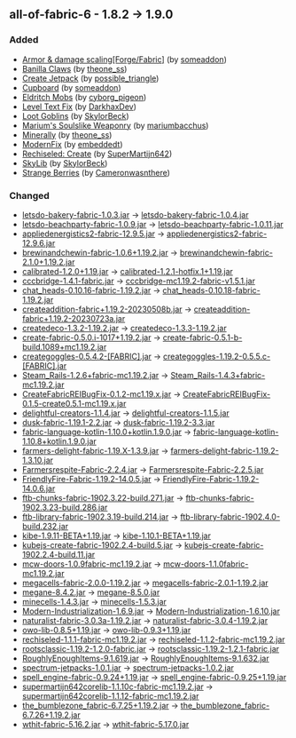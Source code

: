## all-of-fabric-6 - 1.8.2 -> 1.9.0

### Added

  * [Armor & damage scaling[Forge/Fabric]](https://www.curseforge.com/minecraft/mc-mods/armor-damage-scaling-forge-fabric) (by [someaddon](https://www.curseforge.com/members/someaddon/projects))
  * [Banilla Claws](https://www.curseforge.com/minecraft/mc-mods/banilla-claws) (by [theone_ss](https://www.curseforge.com/members/theone_ss/projects))
  * [Create Jetpack](https://www.curseforge.com/minecraft/mc-mods/create-jetpack) (by [possible_triangle](https://www.curseforge.com/members/possible_triangle/projects))
  * [Cupboard](https://www.curseforge.com/minecraft/mc-mods/cupboard) (by [someaddon](https://www.curseforge.com/members/someaddon/projects))
  * [Eldritch Mobs](https://www.curseforge.com/minecraft/mc-mods/eldritch-mobs) (by [cyborg_pigeon](https://www.curseforge.com/members/cyborg_pigeon/projects))
  * [Level Text Fix](https://www.curseforge.com/minecraft/mc-mods/level-text-fix) (by [DarkhaxDev](https://www.curseforge.com/members/DarkhaxDev/projects))
  * [Loot Goblins](https://www.curseforge.com/minecraft/mc-mods/loot-goblins) (by [SkylorBeck](https://www.curseforge.com/members/SkylorBeck/projects))
  * [Marium's Soulslike Weaponry](https://www.curseforge.com/minecraft/mc-mods/mariums-soulslike-weaponry) (by [mariumbacchus](https://www.curseforge.com/members/mariumbacchus/projects))
  * [Minerally](https://www.curseforge.com/minecraft/mc-mods/minerally) (by [theone_ss](https://www.curseforge.com/members/theone_ss/projects))
  * [ModernFix](https://www.curseforge.com/minecraft/mc-mods/modernfix) (by [embeddedt](https://www.curseforge.com/members/embeddedt/projects))
  * [Rechiseled: Create](https://www.curseforge.com/minecraft/mc-mods/rechiseled-create) (by [SuperMartijn642](https://www.curseforge.com/members/SuperMartijn642/projects))
  * [SkyLib](https://www.curseforge.com/minecraft/mc-mods/skylib) (by [SkylorBeck](https://www.curseforge.com/members/SkylorBeck/projects))
  * [Strange Berries](https://www.curseforge.com/minecraft/mc-mods/strange-berries) (by [Cameronwasnthere](https://www.curseforge.com/members/Cameronwasnthere/projects))

### Changed

  * [letsdo-bakery-fabric-1.0.3.jar](https://www.curseforge.com/minecraft/mc-mods/lets-do-bakery/files/4641930) -> [letsdo-bakery-fabric-1.0.4.jar](https://www.curseforge.com/minecraft/mc-mods/lets-do-bakery/files/4649660)
  * [letsdo-beachparty-fabric-1.0.9.jar](https://www.curseforge.com/minecraft/mc-mods/beachparty/files/4618138) -> [letsdo-beachparty-fabric-1.0.11.jar](https://www.curseforge.com/minecraft/mc-mods/beachparty/files/4661476)
  * [appliedenergistics2-fabric-12.9.5.jar](https://www.curseforge.com/minecraft/mc-mods/applied-energistics-2/files/4548556) -> [appliedenergistics2-fabric-12.9.6.jar](https://www.curseforge.com/minecraft/mc-mods/applied-energistics-2/files/4646169)
  * [brewinandchewin-fabric-1.0.6+1.19.2.jar](https://www.curseforge.com/minecraft/mc-mods/brewin-and-chewin-fabric/files/4474429) -> [brewinandchewin-fabric-2.1.0+1.19.2.jar](https://www.curseforge.com/minecraft/mc-mods/brewin-and-chewin-fabric/files/4644006)
  * [calibrated-1.2.0+1.19.jar](https://www.curseforge.com/minecraft/mc-mods/calibrated/files/4574560) -> [calibrated-1.2.1-hotfix.1+1.19.jar](https://www.curseforge.com/minecraft/mc-mods/calibrated/files/4651234)
  * [cccbridge-1.4.1-fabric.jar](https://www.curseforge.com/minecraft/mc-mods/cccbridge/files/4417215) -> [cccbridge-mc1.19.2-fabric-v1.5.1.jar](https://www.curseforge.com/minecraft/mc-mods/cccbridge/files/4632362)
  * [chat_heads-0.10.16-fabric-1.19.2.jar](https://www.curseforge.com/minecraft/mc-mods/chat-heads/files/4590665) -> [chat_heads-0.10.18-fabric-1.19.2.jar](https://www.curseforge.com/minecraft/mc-mods/chat-heads/files/4647112)
  * [createaddition-fabric+1.19.2-20230508b.jar](https://www.curseforge.com/minecraft/mc-mods/createaddition/files/4528919) -> [createaddition-fabric+1.19.2-20230723a.jar](https://www.curseforge.com/minecraft/mc-mods/createaddition/files/4659779)
  * [createdeco-1.3.2-1.19.2.jar](https://www.curseforge.com/minecraft/mc-mods/create-deco-fabric/files/4519296) -> [createdeco-1.3.3-1.19.2.jar](https://www.curseforge.com/minecraft/mc-mods/create-deco-fabric/files/4603714)
  * [create-fabric-0.5.0.i-1017+1.19.2.jar](https://www.curseforge.com/minecraft/mc-mods/create-fabric/files/4537370) -> [create-fabric-0.5.1-b-build.1089+mc1.19.2.jar](https://www.curseforge.com/minecraft/mc-mods/create-fabric/files/4622426)
  * [creategoggles-0.5.4.2-[FABRIC].jar](https://www.curseforge.com/minecraft/mc-mods/create-goggles/files/4530221) -> [creategoggles-1.19.2-0.5.5.c-[FABRIC].jar](https://www.curseforge.com/minecraft/mc-mods/create-goggles/files/4658371)
  * [Steam_Rails-1.2.6+fabric-mc1.19.2.jar](https://www.curseforge.com/minecraft/mc-mods/create-steam-n-rails/files/4512538) -> [Steam_Rails-1.4.3+fabric-mc1.19.2.jar](https://www.curseforge.com/minecraft/mc-mods/create-steam-n-rails/files/4630216)
  * [CreateFabricREIBugFix-0.1.2-mc1.19.x.jar](https://www.curseforge.com/minecraft/mc-mods/createfabricreibugfix/files/4483651) -> [CreateFabricREIBugFix-0.1.5-create0.5.1-mc1.19.x.jar](https://www.curseforge.com/minecraft/mc-mods/createfabricreibugfix/files/4631368)
  * [delightful-creators-1.1.4.jar](https://www.curseforge.com/minecraft/mc-mods/delightful-creators-fabric/files/4623153) -> [delightful-creators-1.1.5.jar](https://www.curseforge.com/minecraft/mc-mods/delightful-creators-fabric/files/4647619)
  * [dusk-fabric-1.19.1-2.2.jar](https://www.curseforge.com/minecraft/mc-mods/dusk/files/3919428) -> [dusk-fabric-1.19.2-3.3.jar](https://www.curseforge.com/minecraft/mc-mods/dusk/files/4659794)
  * [fabric-language-kotlin-1.10.0+kotlin.1.9.0.jar](https://www.curseforge.com/minecraft/mc-mods/fabric-language-kotlin/files/4628045) -> [fabric-language-kotlin-1.10.8+kotlin.1.9.0.jar](https://www.curseforge.com/minecraft/mc-mods/fabric-language-kotlin/files/4654791)
  * [farmers-delight-fabric-1.19.X-1.3.9.jar](https://www.curseforge.com/minecraft/mc-mods/farmers-delight-fabric/files/4111426) -> [farmers-delight-fabric-1.19.2-1.3.10.jar](https://www.curseforge.com/minecraft/mc-mods/farmers-delight-fabric/files/4634237)
  * [Farmersrespite-Fabric-2.2.4.jar](https://www.curseforge.com/minecraft/mc-mods/farmers-respite-fabric/files/4361926) -> [Farmersrespite-Fabric-2.2.5.jar](https://www.curseforge.com/minecraft/mc-mods/farmers-respite-fabric/files/4658852)
  * [FriendlyFire-Fabric-1.19.2-14.0.5.jar](https://www.curseforge.com/minecraft/mc-mods/friendly-fire/files/4473842) -> [FriendlyFire-Fabric-1.19.2-14.0.6.jar](https://www.curseforge.com/minecraft/mc-mods/friendly-fire/files/4657115)
  * [ftb-chunks-fabric-1902.3.22-build.271.jar](https://www.curseforge.com/minecraft/mc-mods/ftb-chunks-fabric/files/4584682) -> [ftb-chunks-fabric-1902.3.23-build.286.jar](https://www.curseforge.com/minecraft/mc-mods/ftb-chunks-fabric/files/4661413)
  * [ftb-library-fabric-1902.3.19-build.214.jar](https://www.curseforge.com/minecraft/mc-mods/ftb-library-fabric/files/4541986) -> [ftb-library-fabric-1902.4.0-build.232.jar](https://www.curseforge.com/minecraft/mc-mods/ftb-library-fabric/files/4643333)
  * [kibe-1.9.11-BETA+1.19.jar](https://www.curseforge.com/minecraft/mc-mods/kibe/files/4352610) -> [kibe-1.10.1-BETA+1.19.jar](https://www.curseforge.com/minecraft/mc-mods/kibe/files/4648498)
  * [kubejs-create-fabric-1902.2.4-build.5.jar](https://www.curseforge.com/minecraft/mc-mods/kubejs-create/files/4585808) -> [kubejs-create-fabric-1902.2.4-build.11.jar](https://www.curseforge.com/minecraft/mc-mods/kubejs-create/files/4600853)
  * [mcw-doors-1.0.9fabric-mc1.19.2.jar](https://www.curseforge.com/minecraft/mc-mods/macaws-doors/files/4446168) -> [mcw-doors-1.1.0fabric-mc1.19.2.jar](https://www.curseforge.com/minecraft/mc-mods/macaws-doors/files/4649884)
  * [megacells-fabric-2.0.0-1.19.2.jar](https://www.curseforge.com/minecraft/mc-mods/mega-cells/files/4613943) -> [megacells-fabric-2.0.1-1.19.2.jar](https://www.curseforge.com/minecraft/mc-mods/mega-cells/files/4660663)
  * [megane-8.4.2.jar](https://www.curseforge.com/minecraft/mc-mods/megane/files/4562614) -> [megane-8.5.0.jar](https://www.curseforge.com/minecraft/mc-mods/megane/files/4653719)
  * [minecells-1.4.3.jar](https://www.curseforge.com/minecraft/mc-mods/minecells/files/4501789) -> [minecells-1.5.3.jar](https://www.curseforge.com/minecraft/mc-mods/minecells/files/4661369)
  * [Modern-Industrialization-1.6.9.jar](https://www.curseforge.com/minecraft/mc-mods/modern-industrialization/files/4569259) -> [Modern-Industrialization-1.6.10.jar](https://www.curseforge.com/minecraft/mc-mods/modern-industrialization/files/4645092)
  * [naturalist-fabric-3.0.3a-1.19.2.jar](https://www.curseforge.com/minecraft/mc-mods/naturalist/files/4553932) -> [naturalist-fabric-3.0.4-1.19.2.jar](https://www.curseforge.com/minecraft/mc-mods/naturalist/files/4660373)
  * [owo-lib-0.8.5+1.19.jar](https://www.curseforge.com/minecraft/mc-mods/owo-lib/files/4028921) -> [owo-lib-0.9.3+1.19.jar](https://www.curseforge.com/minecraft/mc-mods/owo-lib/files/4152949)
  * [rechiseled-1.1.1-fabric-mc1.19.2.jar](https://www.curseforge.com/minecraft/mc-mods/rechiseled/files/4628281) -> [rechiseled-1.1.2-fabric-mc1.19.2.jar](https://www.curseforge.com/minecraft/mc-mods/rechiseled/files/4660121)
  * [rootsclassic-1.19.2-1.2.0-fabric.jar](https://www.curseforge.com/minecraft/mc-mods/roots-classic-fabric/files/4643469) -> [rootsclassic-1.19.2-1.2.1-fabric.jar](https://www.curseforge.com/minecraft/mc-mods/roots-classic-fabric/files/4651888)
  * [RoughlyEnoughItems-9.1.619.jar](https://www.curseforge.com/minecraft/mc-mods/roughly-enough-items/files/4573156) -> [RoughlyEnoughItems-9.1.632.jar](https://www.curseforge.com/minecraft/mc-mods/roughly-enough-items/files/4647681)
  * [spectrum-jetpacks-1.0.1.jar](https://www.curseforge.com/minecraft/mc-mods/spectrum-jetpacks/files/4637517) -> [spectrum-jetpacks-1.0.2.jar](https://www.curseforge.com/minecraft/mc-mods/spectrum-jetpacks/files/4649466)
  * [spell_engine-fabric-0.9.24+1.19.jar](https://www.curseforge.com/minecraft/mc-mods/spell-engine/files/4565272) -> [spell_engine-fabric-0.9.25+1.19.jar](https://www.curseforge.com/minecraft/mc-mods/spell-engine/files/4653973)
  * [supermartijn642corelib-1.1.10c-fabric-mc1.19.2.jar](https://www.curseforge.com/minecraft/mc-mods/supermartijn642s-core-lib/files/4641825) -> [supermartijn642corelib-1.1.12-fabric-mc1.19.2.jar](https://www.curseforge.com/minecraft/mc-mods/supermartijn642s-core-lib/files/4660152)
  * [the_bumblezone_fabric-6.7.25+1.19.2.jar](https://www.curseforge.com/minecraft/mc-mods/the-bumblezone-fabric/files/4612707) -> [the_bumblezone_fabric-6.7.26+1.19.2.jar](https://www.curseforge.com/minecraft/mc-mods/the-bumblezone-fabric/files/4645738)
  * [wthit-fabric-5.16.2.jar](https://www.curseforge.com/minecraft/mc-mods/wthit/files/4576228) -> [wthit-fabric-5.17.0.jar](https://www.curseforge.com/minecraft/mc-mods/wthit/files/4653569)

